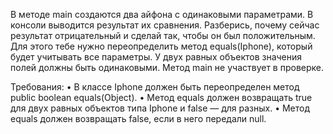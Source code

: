 В методе main создаются два айфона с одинаковыми параметрами.
В консоли выводится результат их сравнения. Разберись, почему сейчас результат отрицательный и сделай так, чтобы он был
положительным. Для этого тебе нужно переопределить метод equals(Iphone), который будет учитывать все параметры.
У двух равных объектов значения полей должны быть одинаковыми. Метод main не участвует в проверке.

Требования:
• В классе Iphone должен быть переопределен метод public boolean equals(Object).
• Метод equals должен возвращать true для двух равных объектов типа Iphone и false — для разных.
• Метод equals должен возвращать false, если в него передали null.